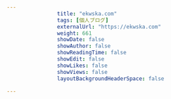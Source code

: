 ---
                title: "ekwska.com"
                tags: [個人ブログ]
                externalUrl: "https://ekwska.com"
                weight: 661
                showDate: false
                showAuthor: false
                showReadingTime: false
                showEdit: false
                showLikes: false
                showViews: false
                layoutBackgroundHeaderSpace: false
                ---

